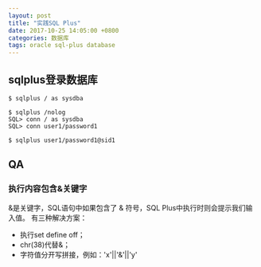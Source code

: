 ```yaml
---
layout: post
title: "实践SQL Plus"
date: 2017-10-25 14:05:00 +0800
categories: 数据库
tags: oracle sql-plus database
---
```


## sqlplus登录数据库

```shell
$ sqlplus / as sysdba
```



```shell
$ sqlplus /nolog
SQL> conn / as sysdba
SQL> conn user1/password1
```



```shell
$ sqlplus user1/password1@sid1
```



## QA

### 执行内容包含&关键字

&是关键字，SQL语句中如果包含了 & 符号，SQL Plus中执行时则会提示我们输入值。
有三种解决方案：

* 执行set define off；
* chr(38)代替&；
* 字符值分开写拼接，例如：'x'||'&'||'y'
